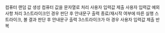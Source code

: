 컴퓨터 랜덤 값 생성
컴퓨터 값을 문자열로 처리
사용자 입력값 제출
사용자 입력값 예외 사항 처리
3스트라이크인 경우 판단 후 안내문구 출력
종료/재시작 여부에 따른 실행
스트라이크, 볼 결과 판단 후 안내문구 출력
3스트라이크가 아 경우 사용자 입력값 제출 반복